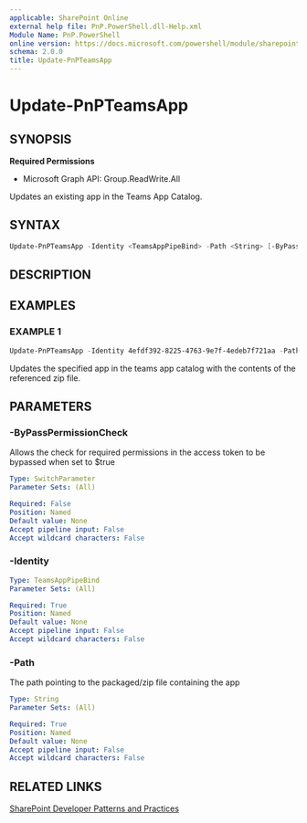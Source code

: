```yaml
---
applicable: SharePoint Online
external help file: PnP.PowerShell.dll-Help.xml
Module Name: PnP.PowerShell
online version: https://docs.microsoft.com/powershell/module/sharepoint-pnp/update-pnpteamsapp
schema: 2.0.0
title: Update-PnPTeamsApp
---
```


# Update-PnPTeamsApp

## SYNOPSIS

**Required Permissions**

  * Microsoft Graph API: Group.ReadWrite.All

Updates an existing app in the Teams App Catalog.

## SYNTAX

```powershell
Update-PnPTeamsApp -Identity <TeamsAppPipeBind> -Path <String> [-ByPassPermissionCheck] [<CommonParameters>]
```

## DESCRIPTION

## EXAMPLES

### EXAMPLE 1
```powershell
Update-PnPTeamsApp -Identity 4efdf392-8225-4763-9e7f-4edeb7f721aa -Path c:\myapp.zip
```

Updates the specified app in the teams app catalog with the contents of the referenced zip file.

## PARAMETERS

### -ByPassPermissionCheck
Allows the check for required permissions in the access token to be bypassed when set to $true

```yaml
Type: SwitchParameter
Parameter Sets: (All)

Required: False
Position: Named
Default value: None
Accept pipeline input: False
Accept wildcard characters: False
```

### -Identity

```yaml
Type: TeamsAppPipeBind
Parameter Sets: (All)

Required: True
Position: Named
Default value: None
Accept pipeline input: False
Accept wildcard characters: False
```

### -Path
The path pointing to the packaged/zip file containing the app

```yaml
Type: String
Parameter Sets: (All)

Required: True
Position: Named
Default value: None
Accept pipeline input: False
Accept wildcard characters: False
```

## RELATED LINKS

[SharePoint Developer Patterns and Practices](https://aka.ms/sppnp)